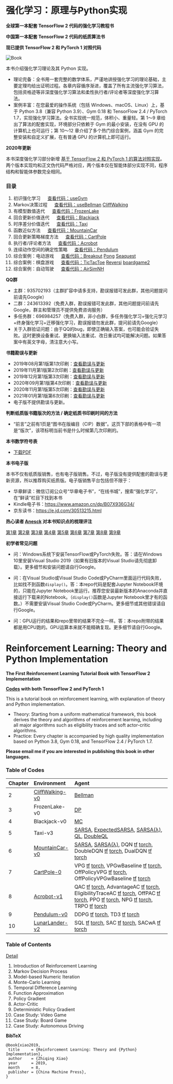 # 强化学习：原理与Python实现

**全球第一本配套 TensorFlow 2 代码的强化学习教程书**

**中国第一本配套 TensorFlow 2 代码的纸质算法书**

**现已提供 TensorFlow 2 和 PyTorch 1 对照代码**

![Book](https://zhiqingxiao.github.io/images/book/rl.jpg)

本书介绍强化学习理论及其 Python 实现。
- 理论完备：全书用一套完整的数学体系，严谨地讲授强化学习的理论基础，主要定理均给出证明过程。各章内容循序渐进，覆盖了所有主流强化学习算法，包括资格迹等非深度强化学习算法和柔性执行者/评论者等深度强化学习算法。
- 案例丰富：在您最爱的操作系统（包括 Windows、macOS、Linux）上，基于 Python 3.8（兼容 Python 3.9）、Gym 0.18 和 TensorFlow 2.4 / PyTorch 1.7，实现强化学习算法。全书实现统一规范，体积小、重量轻。第 1～9 章给出了算法的配套实现，环境部分只依赖于 Gym 的最小安装，在没有 GPU 的计算机上也可运行；第 10～12 章介绍了多个热门综合案例，涵盖 Gym 的完整安装和自定义扩展，在有普通 GPU 的计算机上即可运行。

**2020年更新**

本书深度强化学习部分新增 [基于 TensorFlow 2 和 PyTorch 1 的算法对照实现](https://github.com/ZhiqingXiao/rl-book/tree/master/notebooks)。
两个版本实现均和正文伪代码严格对应，两个版本仅在智能体部分实现不同，程序结构和智能体参数完全相同。

### 目录

01. 初识强化学习 &emsp; [查看代码：useGym](https://nbviewer.jupyter.org/github/zhiqingxiao/rl-book/blob/master/chapter01_intro/useGym.ipynb)
02. Markov决策过程 &emsp; [查看代码：useBellman](https://nbviewer.jupyter.org/github/zhiqingxiao/rl-book/blob/master/chapter02_mdp/useBellman.ipynb) [CliffWalking](https://nbviewer.jupyter.org/github/zhiqingxiao/rl-book/blob/master/chapter02_mdp/CliffWalking-v0.ipynb)
03. 有模型数值迭代 &emsp; [查看代码：FrozenLake](https://nbviewer.jupyter.org/github/zhiqingxiao/rl-book/blob/master/chapter03_dp/FrozenLake-v0.ipynb)
04. 回合更新价值迭代 &emsp; [查看代码：Blackjack](https://nbviewer.jupyter.org/github/zhiqingxiao/rl-book/blob/master/chapter04_mc/Blackjack-v0.ipynb)
05. 时序差分价值迭代 &emsp; [查看代码：Taxi](https://nbviewer.jupyter.org/github/zhiqingxiao/rl-book/blob/master/chapter05_td/Taxi-v3.ipynb)
06. 函数近似方法 &emsp; [查看代码：MountainCar](https://nbviewer.jupyter.org/github/zhiqingxiao/rl-book/blob/master/chapter06_approx/MountainCar-v0_tf.ipynb)
07. 回合更新策略梯度方法 &emsp; [查看代码：CartPole](https://nbviewer.jupyter.org/github/zhiqingxiao/rl-book/blob/master/chapter07_pg/CartPole-v0_tf.ipynb)
08. 执行者/评论者方法 &emsp; [查看代码：Acrobot](https://nbviewer.jupyter.org/github/zhiqingxiao/rl-book/blob/master/chapter08_ac/Acrobot-v1_tf.ipynb)
09. 连续动作空间的确定性策略 &emsp; [查看代码：Pendulum](https://nbviewer.jupyter.org/github/zhiqingxiao/rl-book/blob/master/chapter09_dpg/Pendulum-v0_tf.ipynb)
10. 综合案例：电动游戏 &emsp; [查看代码：Breakout](https://nbviewer.jupyter.org/github/zhiqingxiao/rl-book/blob/master/chapter10_atari/BreakoutDeterministic-v4_tf.ipynb) [Pong](https://nbviewer.jupyter.org/github/zhiqingxiao/rl-book/blob/master/chapter10_atari/PongDeterministic-v4_tf.ipynb) [Seaquest](https://nbviewer.jupyter.org/github/zhiqingxiao/rl-book/blob/master/chapter10_atari/SeaquestDeterministic-v4_tf.ipynb)
11. 综合案例：棋盘游戏 &emsp; [查看代码：TicTacToe](https://nbviewer.jupyter.org/github/zhiqingxiao/rl-book/blob/master/chapter11_alphazero/TicTacToe-v0_tf.ipynb) [Reversi](https://nbviewer.jupyter.org/github/zhiqingxiao/rl-book/blob/master/chapter11_alphazero/Reversi-v0_4x4_tf.ipynb) [boardgame2](https://github.com/zhiqingxiao/boardgame2)
12. 综合案例：自动驾驶 &emsp; [查看代码：AirSimNH](https://nbviewer.jupyter.org/github/zhiqingxiao/rl-book/blob/master/chapter12_drive/AirSimNH_tf.ipynb)

**QQ群**

- 主群：935702193（主群扩容中请多支持，勘误报错可发此群，其他问题提问前请先Google）
- 二群：243613392（免费入群，勘误报错可发此群，其他问题提问前请先Google，群主和管理员不提供免费咨询服务）
- 多任务群：696984257（免费入群，非小白群，多任务强化学习+强化元学习+终身强化学习+迁移强化学习，勘误报错勿发此群，提问前请先Google）
- 关于入群验证问题：由于QQ的bug，即使正确输入答案，也可能会验证失败。这时更换设备重试、更换输入法重试、改日重试均可能解决问题。如果答案中有英文字母，清注意大小写。

**书籍勘误与更新**
- 2019年08月第1版第1次印刷：[查看勘误与更新](https://zhiqingxiao.github.io/rl-book/errata/errata201908.html)
- 2019年11月第1版第2次印刷：[查看勘误与更新](https://zhiqingxiao.github.io/rl-book/errata/errata201911.html)
- 2019年12月第1版第3次印刷：[查看勘误与更新](https://zhiqingxiao.github.io/rl-book/errata/errata201912.html)
- 2020年09月第1版第4次印刷：[查看勘误与更新](https://zhiqingxiao.github.io/rl-book/errata/errata202009.html)
- 2020年11月第1版第5次印刷：[查看勘误与更新](https://zhiqingxiao.github.io/rl-book/errata/errata202011.html)
- 2021年01月第1版第6次印刷：[查看勘误与更新](https://zhiqingxiao.github.io/rl-book/errata/errata202101.html)
- 电子版不提供勘误与更新。

**判断纸质版书籍版次的方法 / 确定纸质书印刷时间的方法**
- “前言”之前有1页是“图书在版编目（CIP）数据”。这页下部的表格中有一项是“版次”，该项标明当前书是什么时候第几次印刷的。

**本书数学符号表**
- [下载PDF](https://raw.githubusercontent.com/zhiqingxiao/rl-book/master/resources/notations.pdf)

**本书电子版**

本书不仅有纸质版销售，也有电子版销售。不过，电子版没有提供配套的勘误与更新资源，所以推荐购买纸质版。电子版销售平台包括但不限于：
- 华章鲜读：微信订阅公众号“华章电子书”，“在线书城”，搜索“强化学习”，在“鲜读”栏目下找到本书
- Kindle电子书：https://www.amazon.cn/dp/B07X936G34/
- 京东读书：https://e.jd.com/30513215.html

**热心读者 [Anesck](https://github.com/anesck) 对本书知识点的梳理评注**

[第1章](https://anesck.github.io/M-D-R_learning_notes/RLTPI/notes_html/1.chapter_one.html) 
[第2章](https://anesck.github.io/M-D-R_learning_notes/RLTPI/notes_html/2.chapter_two.html) 
[第3章](https://anesck.github.io/M-D-R_learning_notes/RLTPI/notes_html/3.chapter_three.html) 
[第4章](https://anesck.github.io/M-D-R_learning_notes/RLTPI/notes_html/4.chapter_four.html) 
[第5章](https://anesck.github.io/M-D-R_learning_notes/RLTPI/notes_html/5.chapter_five.html) 
[第6章](https://anesck.github.io/M-D-R_learning_notes/RLTPI/notes_html/6.chapter_six.html) 
[第7章](https://anesck.github.io/M-D-R_learning_notes/RLTPI/notes_html/7.chapter_seven.html) 
[第8章](https://anesck.github.io/M-D-R_learning_notes/RLTPI/notes_html/8.chapter_eight.html) 
[第9章](https://anesck.github.io/M-D-R_learning_notes/RLTPI/notes_html/9.chapter_nine.html) 

**初学者常见问题**

- 问：Windows系统下安装TensorFlow或PyTorch失败。答：请在Windows 10里安装Visual Studio 2019（如果有旧版本的Visual Studio请先彻底卸载）。更多细节和安装问题请自行Google。

- 问：在Visual Studio或Visual Studio Code或PyCharm里面运行代码失败，比如找不到函数`display()`。答：本repo代码是配套Jupyter Notebook环境的，只能在Jupyter Notebook里运行。推荐您安装最新版本的Anaconda并直接运行下载来的Notebook。（`display()`函数是Jupyter Notebook里才有的函数。）不需要安装Visual Studio Code或PyCharm。更多细节或其他错误请自行Google。

- 问：GPU运行的结果和repo里带的结果不完全一样。答：本repo附带的结果都是用CPU跑的。GPU运算本来就不能精确复现。更多细节请自行Google。


# Reinforcement Learning: Theory and Python Implementation

**The First Reinforcement Learning Tutorial Book with TensorFlow 2 Implementation**

**[Codes](https://github.com/ZhiqingXiao/rl-book/tree/master/notebooks) with both TensorFlow 2 and PyTorch 1**

This is a tutorial book on reinforcement learning, with explanation of theory and Python implementation.
- Theory: Starting from a uniform mathematical framework, this book derives the theory and algorithms of reinforcement learning, including all major algorithms such as eligibility traces and soft actor-critic algorithms.
- Practice: Every chapter is accompanied by high quality implementation based on Python 3.8, Gym 0.18, and TensorFlow 2.4 / PyTorch 1.7.

**Please email me if you are interested in publishing this book in other languages.**


### Table of Codes

| Chapter | Environment | Agent |
| :--- | :--- | :--- |
| 2 | [CliffWalking-v0](https://github.com/ZhiqingXiao/rl-book/blob/master/notebooks/CliffWalking-v0_CloseForm.ipynb) | [Bellman](https://github.com/ZhiqingXiao/rl-book/blob/master/notebooks/CliffWalking-v0_CloseForm.ipynb) |
| 3 | FrozenLake-v0 | [DP](https://github.com/ZhiqingXiao/rl-book/blob/master/notebooks/FrozenLake-v0_DP_demo.ipynb) |
| 4 | Blackjack-v0 | [MC](https://github.com/ZhiqingXiao/rl-book/blob/master/notebooks/Blackjack-v0_MonteCarlo_demo.ipynb) |
| 5 | Taxi-v3 | [SARSA](https://github.com/ZhiqingXiao/rl-book/blob/master/notebooks/Taxi-v3_SARSA_demo.ipynb), [ExpectedSARSA](https://github.com/ZhiqingXiao/rl-book/blob/master/notebooks/Taxi-v3_ExpectedSARSA.ipynb), [SARSA(λ)](https://github.com/ZhiqingXiao/rl-book/blob/master/notebooks/Taxi-v3_SARSALambda.ipynb), [QL](https://github.com/ZhiqingXiao/rl-book/blob/master/notebooks/Taxi-v3_QLearning.ipynb), [DoubleQL](https://github.com/ZhiqingXiao/rl-book/blob/master/notebooks/Taxi-v3_DoubleQLearning.ipynb) |
| 6 | [MountainCar-v0](https://github.com/ZhiqingXiao/rl-book/blob/master/notebooks/MountainCar-v0_CloseForm.ipynb) | [SARSA](https://github.com/ZhiqingXiao/rl-book/blob/master/notebooks/MountainCar-v0_SARSA.ipynb), [SARSA(λ)](https://github.com/ZhiqingXiao/rl-book/blob/master/notebooks/MountainCar-v0_SARSAlambda.ipynb), DQN [tf](https://github.com/ZhiqingXiao/rl-book/blob/master/notebooks/MountainCar-v0_DQN_tf.ipynb) [torch](https://github.com/ZhiqingXiao/rl-book/blob/master/notebooks/MountainCar-v0_DQN_torch.ipynb), DoubleDQN [tf](https://github.com/ZhiqingXiao/rl-book/blob/master/notebooks/MountainCar-v0_DoubleDQN_tf.ipynb) [torch](https://github.com/ZhiqingXiao/rl-book/blob/master/notebooks/MountainCar-v0_DoubleDQN_torch.ipynb), DualDQN [tf](https://github.com/ZhiqingXiao/rl-book/blob/master/notebooks/MountainCar-v0_DualDQN_tf.ipynb) [torch](https://github.com/ZhiqingXiao/rl-book/blob/master/notebooks/MountainCar-v0_DualDQN_torch.ipynb) |
| 7 | [CartPole-0](https://github.com/ZhiqingXiao/rl-book/blob/master/notebooks/CartPole-v0_CloseForm.ipynb) | VPG [tf](https://github.com/ZhiqingXiao/rl-book/blob/master/notebooks/CartPole-v0_VPG_tf.ipynb) [torch](https://github.com/ZhiqingXiao/rl-book/blob/master/notebooks/CartPole-v0_VPG_torch.ipynb), VPGwBaseline [tf](https://github.com/ZhiqingXiao/rl-book/blob/master/notebooks/CartPole-v0_VPGwBaseline_tf.ipynb) [torch](https://github.com/ZhiqingXiao/rl-book/blob/master/notebooks/CartPole-v0_VPGwBaseline_torch.ipynb), OffPolicyVPG [tf](https://github.com/ZhiqingXiao/rl-book/blob/master/notebooks/CartPole-v0_OffPolicyVPG_tf.ipynb) [torch](https://github.com/ZhiqingXiao/rl-book/blob/master/notebooks/CartPole-v0_OffPolicyVPG_torch.ipynb), OffPolicyVPGwBaseline [tf](https://github.com/ZhiqingXiao/rl-book/blob/master/notebooks/CartPole-v0_OffPolicyVPGwBaseline_tf.ipynb) [torch](https://github.com/ZhiqingXiao/rl-book/blob/master/notebooks/CartPole-v0_OffPolicyVPGwBaseline_torch.ipynb) |
| 8 | [Acrobot-v1](https://github.com/ZhiqingXiao/rl-book/blob/master/notebooks/Acrobot-v1_CloseForm.ipynb) | QAC [tf](https://github.com/ZhiqingXiao/rl-book/blob/master/notebooks/Acrobot-v1_QActorCritic_tf.ipynb) [torch](https://github.com/ZhiqingXiao/rl-book/blob/master/notebooks/Acrobot-v1_QActorCritic_torch.ipynb), AdvantageAC [tf](https://github.com/ZhiqingXiao/rl-book/blob/master/notebooks/Acrobot-v1_AdvantageActorCritic_tf.ipynb) [torch](https://github.com/ZhiqingXiao/rl-book/blob/master/notebooks/Acrobot-v1_AdvantageActorCritic_torch.ipynb), EligibilityTraceAC [tf](https://github.com/ZhiqingXiao/rl-book/blob/master/notebooks/Acrobot-v1_EligibilityTraceAC_tf.ipynb) [torch](https://github.com/ZhiqingXiao/rl-book/blob/master/notebooks/Acrobot-v1_EligibilityTraceAC_torch.ipynb), OffPAC [tf](https://github.com/ZhiqingXiao/rl-book/blob/master/notebooks/Acrobot-v1_OffPAC_tf.ipynb) [torch](https://github.com/ZhiqingXiao/rl-book/blob/master/notebooks/Acrobot-v1_OffPAC_torch.ipynb), PPO [tf](https://github.com/ZhiqingXiao/rl-book/blob/master/notebooks/Acrobot-v1_PPO_tf.ipynb) [torch](https://github.com/ZhiqingXiao/rl-book/blob/master/notebooks/Acrobot-v1_PPO_torch.ipynb), NPG [tf](https://github.com/ZhiqingXiao/rl-book/blob/master/notebooks/Acrobot-v1_NPG_tf.ipynb) [torch](https://github.com/ZhiqingXiao/rl-book/blob/master/notebooks/Acrobot-v1_NPG_torch.ipynb), TRPO [tf](https://github.com/ZhiqingXiao/rl-book/blob/master/notebooks/Acrobot-v1_TRPO_tf.ipynb) [torch](https://github.com/ZhiqingXiao/rl-book/blob/master/notebooks/Acrobot-v1_TRPO_torch.ipynb) |
| 9 | [Pendulum-v0](https://github.com/ZhiqingXiao/rl-book/blob/master/notebooks/Pendulum-v0_CloseForm.ipynb) | DDPG [tf](https://github.com/ZhiqingXiao/rl-book/blob/master/notebooks/Pendulum-v0_DDPG_tf.ipynb) [torch](https://github.com/ZhiqingXiao/rl-book/blob/master/notebooks/Pendulum-v0_DDPG_torch.ipynb), TD3 [tf](https://github.com/ZhiqingXiao/rl-book/blob/master/notebooks/Pendulum-v0_TD3_tf.ipynb) [torch](https://github.com/ZhiqingXiao/rl-book/blob/master/notebooks/Pendulum-v0_TD3_torch.ipynb) |
| 10 | [LunarLander-v2](https://github.com/ZhiqingXiao/rl-book/blob/master/notebooks/LunarLander-v2_CloseForm.ipynb) | SQL [tf](https://github.com/ZhiqingXiao/rl-book/blob/master/notebooks/LunarLander-v2_SQL_tf.ipynb) [torch](https://github.com/ZhiqingXiao/rl-book/blob/master/notebooks/LunarLander-v2_SQL_torch.ipynb), SAC [tf](https://github.com/ZhiqingXiao/rl-book/blob/master/notebooks/LunarLander-v2_SACwoA_tf.ipynb) [torch](https://github.com/ZhiqingXiao/rl-book/blob/master/notebooks/LunarLander-v2_SACwoA_torch.ipynb), SACwA [tf](https://github.com/ZhiqingXiao/rl-book/blob/master/notebooks/LunarLander-v2_SACwA_tf.ipynb) [torch](https://github.com/ZhiqingXiao/rl-book/blob/master/notebooks/LunarLander-v2_SACwA_torch.ipynb) |


### Table of Contents

[Detail](https://raw.githubusercontent.com/zhiqingxiao/rl-book/master/resources/toc.pdf)

01. Introduction of Reinforcement Learning
02. Markov Decision Process
03. Model-based Numeric Iteration
04. Monte-Carlo Learning
05. Temporal Difference Learning
06. Function Approximation
07. Policy Gradient
08. Actor-Critic
09. Deterministic Policy Gradient
10. Case Study: Video Game
11. Case Study: Board Game
12. Case Study: Autonomous Driving


**BibTeX**

    @book{xiao2019,
     title     = {Reinforcement Learning: Theory and {Python} Implementation},
     author    = {Zhiqing Xiao}
     year      = 2019,
     month     = 8,
     publisher = {China Machine Press},
    }

